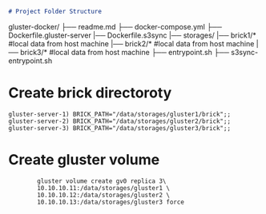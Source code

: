 ```markdown
# Project Folder Structure

```
gluster-docker/
├── readme.md
├── docker-compose.yml
├── Dockerfile.gluster-server
|── Dockerfile.s3sync
|── storages/
    |── brick1/*    #local data from host machine
    |── brick2/*    #local data from host machine
    |── brick3/*    #local data from host machine
├── entrypoint.sh
├── s3sync-entrypoint.sh


# Create brick directoroty
    gluster-server-1) BRICK_PATH="/data/storages/gluster1/brick";;
    gluster-server-2) BRICK_PATH="/data/storages/gluster2/brick";;
    gluster-server-3) BRICK_PATH="/data/storages/gluster3/brick";;

# Create gluster volume
            gluster volume create gv0 replica 3\
            10.10.10.11:/data/storages/gluster1 \
            10.10.10.12:/data/storages/gluster2 \
            10.10.10.13:/data/storages/gluster3 force